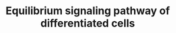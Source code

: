 ---
annotations:
- type: Pathway Ontology
  value: regulatory pathway
- type: Pathway Ontology
  value: signaling pathway
authors:
- AAR&Co
- Susan
- Khanspers
- Eweitz
description: Equilibrium signalling pathway for maintenance of progenitor cells in
  the lymph gland which is also affected by hedgehog protein niche signaling. Nup98
  and Bip1 proteins both necessary for Pvr gene expression. Pvr/STAT92E complex activates
  Adgf-A to break down adenosine. Break down allows for proper maintenance of progenitor
  cells in equilibrium signalling. Niche signalling includes the expression of hedgehog
  by posterior signaling center also promoting progenitor maintenance. This pathway
  is based on figure 7 from Mondal et al.
last-edited: 2021-05-07
organisms:
- Drosophila melanogaster
redirect_from:
- /index.php/Pathway:WP3653
- /instance/WP3653
schema-jsonld:
- '@context': https://schema.org/
  '@id': https://wikipathways.github.io/pathways/WP3653.html
  '@type': Dataset
  creator:
    '@type': Organization
    name: WikiPathways
  description: Equilibrium signalling pathway for maintenance of progenitor cells
    in the lymph gland which is also affected by hedgehog protein niche signaling.
    Nup98 and Bip1 proteins both necessary for Pvr gene expression. Pvr/STAT92E complex
    activates Adgf-A to break down adenosine. Break down allows for proper maintenance
    of progenitor cells in equilibrium signalling. Niche signalling includes the expression
    of hedgehog by posterior signaling center also promoting progenitor maintenance.
    This pathway is based on figure 7 from Mondal et al.
  keywords:
  - bip1
  - Adgf-A
  - Pvr
  - RpS8
  - Hedgehog
  - Stat92E
  - Nup98-96
  license: CC0
  name: Equilibrium signaling pathway of differentiated cells
seo: CreativeWork
title: Equilibrium signaling pathway of differentiated cells
wpid: WP3653
---